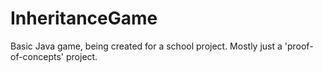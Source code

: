 # InheritanceGame
Basic Java game, being created for a school project. Mostly just a 'proof-of-concepts' project.
